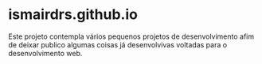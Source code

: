 # ismairdrs.github.io

Este projeto contempla vários pequenos projetos de desenvolvimento afim de deixar publico algumas coisas já desenvolvivas voltadas para o desenvolvimento web.
